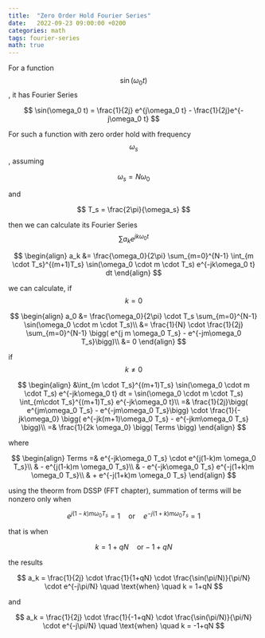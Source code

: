 ```yaml
---
title:  "Zero Order Hold Fourier Series"
date:   2022-09-23 09:00:00 +0200
categories: math
tags: fourier-series
math: true
---
```


For a function $$\sin(\omega_0 t)$$, it has Fourier Series

$$
\sin(\omega_0 t) = \frac{1}{2j} e^{j\omega_0 t} - \frac{1}{2j}e^{-j\omega_0 t}
$$

For such a function with zero order hold with frequency $$\omega_s$$, assuming

$$
\omega_s = N \omega_0
$$

and

$$
T_s = \frac{2\pi}{\omega_s}
$$

then we can calculate its Fourier Series $$\sum a_k e^{j k \omega_0 t}$$

$$
\begin{align}
a_k &= \frac{\omega_0}{2\pi} \sum_{m=0}^{N-1} \int_{m \cdot T_s}^{(m+1)T_s} \sin(\omega_0 \cdot m \cdot T_s) e^{-jk\omega_0 t} dt
\end{align}
$$

we can calculate, if $$k=0$$

$$
\begin{align}
a_0 &= \frac{\omega_0}{2\pi} \cdot T_s \sum_{m=0}^{N-1} \sin(\omega_0 \cdot m \cdot T_s)\\
&= \frac{1}{N} \cdot \frac{1}{2j} \sum_{m=0}^{N-1} \bigg( e^{j m \omega_0 T_s} - e^{-jm\omega_0 T_s}\bigg)\\
&= 0
\end{align}
$$

if $$k \ne 0$$

$$
\begin{align}
&\int_{m \cdot T_s}^{(m+1)T_s} \sin(\omega_0 \cdot m \cdot T_s) e^{-jk\omega_0 t} dt = \sin(\omega_0 \cdot m \cdot T_s) \int_{m\cdot T_s}^{(m+1)T_s} e^{-jk\omega_0 t}\\
=& \frac{1}{2j}\bigg( e^{jm\omega_0 T_s} - e^{-jm\omega_0 T_s}\bigg) \cdot \frac{1}{-jk\omega_0} \bigg( e^{-jk(m+1)\omega_0 T_s} - e^{-jkm\omega_0 T_s} \bigg)\\
=& \frac{1}{2k \omega_0} \bigg( Terms \bigg)
\end{align}
$$

where

$$
\begin{align}
Terms =& e^{-jk\omega_0 T_s} \cdot e^{j(1-k)m \omega_0 T_s}\\
& - e^{j(1-k)m \omega_0 T_s}\\
& - e^{-jk\omega_0 T_s} e^{-j(1+k)m \omega_0 T_s}\\
& + e^{-j(1+k)m \omega_0 T_s}
\end{align}
$$

using the theorm from DSSP (FFT chapter), summation of terms will be nonzero only when

$$
e^{j(1-k)m\omega_0 T_s} = 1 \quad \text{or} \quad e^{-j(1+k)m\omega_0 T_s} = 1
$$

that is when

$$
k = 1 + qN \quad \text{or} -1 + qN
$$

the results

$$
a_k = \frac{1}{2j} \cdot \frac{1}{1+qN} \cdot \frac{\sin(\pi/N)}{\pi/N} \cdot e^{-j\pi/N} \quad \text{when} \quad k = 1+qN
$$

and

$$
a_k = \frac{1}{2j} \cdot \frac{1}{-1+qN} \cdot \frac{\sin(\pi/N)}{\pi/N} \cdot e^{-j\pi/N} \quad \text{when} \quad k = -1+qN
$$

